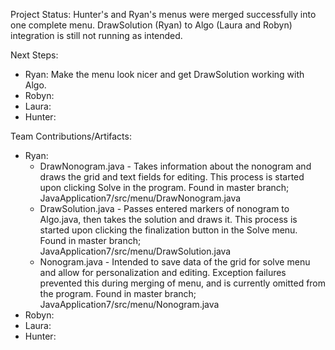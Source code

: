 Project Status:
  Hunter's and Ryan's menus were merged successfully into one complete menu. DrawSolution (Ryan) to Algo (Laura and Robyn) integration is still not running as intended.

Next Steps:
- Ryan: Make the menu look nicer and get DrawSolution working with Algo.
- Robyn:
- Laura:
- Hunter:

Team Contributions/Artifacts:
- Ryan:
  - DrawNonogram.java - Takes information about the nonogram and draws the grid and text fields for editing. This process is started upon clicking Solve in the program. Found in master branch; JavaApplication7/src/menu/DrawNonogram.java
  - DrawSolution.java - Passes entered markers of nonogram to Algo.java, then takes the solution and draws it. This process is started upon clicking the finalization button in the Solve menu. Found in master branch; JavaApplication7/src/menu/DrawSolution.java
  - Nonogram.java - Intended to save data of the grid for solve menu and allow for personalization and editing. Exception failures prevented this during merging of menu, and is currently omitted from the program.  Found in master branch; JavaApplication7/src/menu/Nonogram.java
- Robyn:
- Laura:
- Hunter:
